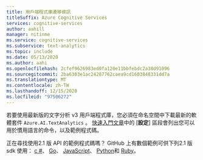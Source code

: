 ```yaml
---
title: 用戶端程式庫遷移資訊
titleSuffix: Azure Cognitive Services
services: cognitive-services
author: aahill
manager: nitinme
ms.service: cognitive-services
ms.subservice: text-analytics
ms.topic: include
ms.date: 05/13/2020
ms.author: aahi
ms.openlocfilehash: 2cfef9626983ed0fa120e11bbfebdc2a38d91096
ms.sourcegitcommit: 2ba6303e1ac24287762caea9cd1603848331dd7a
ms.translationtype: MT
ms.contentlocale: zh-TW
ms.lasthandoff: 12/15/2020
ms.locfileid: "97506272"
---
```

若要使用最新版的文字分析 v3 用戶端程式庫，您必須在命名空間中下載最新的軟體套件 `Azure.AI.TextAnalytics` 。 [快速入門文章](../quickstarts/client-libraries-rest-api.md)中的 [**設定**] 區段會列出您可以用於慣用語言的命令，以及範例程式碼。

正在尋找使用2.1 版 API 的範例程式碼嗎？ GitHub 上有數個範例可供下列2.1 版 sdk 使用： [c #](https://github.com/Azure-Samples/cognitive-services-dotnet-sdk-samples/tree/master/samples/TextAnalytics)、 [Go](https://github.com/Azure-Samples/azure-sdk-for-go-samples/blob/master/cognitiveservices/textanalytics.go)、 [JavaScript](https://github.com/Azure-Samples/cognitive-services-node-sdk-samples/blob/master/Samples/textAnalytics.js)、 [Python](https://github.com/Azure-Samples/cognitive-services-python-sdk-samples/blob/master/samples/language/text_analytics_samples.py)和 [Ruby](https://github.com/Azure-Samples/cognitive-services-ruby-sdk-samples/blob/master/samples/text_analytics.rb)。
